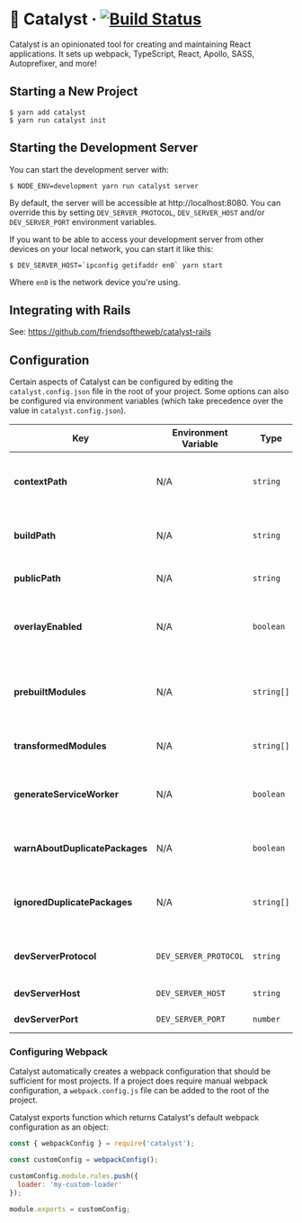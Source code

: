 # 🧪 Catalyst &middot; [![Build Status](https://travis-ci.org/friendsoftheweb/catalyst.svg?branch=master)](https://travis-ci.org/friendsoftheweb/catalyst)

Catalyst is an opinionated tool for creating and maintaining React applications. It sets up webpack, TypeScript, React, Apollo, SASS, Autoprefixer, and more!

## Starting a New Project

```
$ yarn add catalyst
$ yarn run catalyst init
```

## Starting the Development Server

You can start the development server with:

```
$ NODE_ENV=development yarn run catalyst server
```

By default, the server will be accessible at http://localhost:8080. You can override this by setting
`DEV_SERVER_PROTOCOL`, `DEV_SERVER_HOST` and/or `DEV_SERVER_PORT` environment variables.

If you want to be able to access your development server from other devices on your local network,
you can start it like this:

```
$ DEV_SERVER_HOST=`ipconfig getifaddr en0` yarn start
```

Where `en0` is the network device you're using.

## Integrating with Rails

See: https://github.com/friendsoftheweb/catalyst-rails

## Configuration

Certain aspects of Catalyst can be configured by editing the `catalyst.config.json` file in the root of your project. Some options can also be configured via environment variables (which take precedence over the value in `catalyst.config.json`).

| Key                            | Environment Variable  | Type       | Description                                                                                                                                                                                |
| ------------------------------ | --------------------- | ---------- | ------------------------------------------------------------------------------------------------------------------------------------------------------------------------------------------ |
| **contextPath**                | N/A                   | `string`   | The path (relative to the root of your project) that webpack should treat as the [context](https://webpack.js.org/configuration/entry-context/#context) when requiring modules and assets. |
| **buildPath**                  | N/A                   | `string`   | The path (relative to the root of your project) where _test_ and _production_ builds will be output.                                                                                       |
| **publicPath**                 | N/A                   | `string`   | The the base URI used when generating paths for `<script />` and `<link />` tags.                                                                                                          |
| **overlayEnabled**             | N/A                   | `boolean`  | Display a custom overlay that shows build status, build errors, and runtime errors. This only applies to the _development_ environment.                                                    |
| **prebuiltModules**            | N/A                   | `string[]` | A list of modules which should be pre-built in the _development_ environment. This decreases the time spent on re-building entries by skipping the listed modules.                         |
| **transformedModules**         | N/A                   | `string[]` | A list of modules which should be [transformed and polyfilled via Babel](https://babeljs.io/docs/en/babel-preset-env).                                                                     |
| **generateServiceWorker**      | N/A                   | `boolean`  | Generate a separate file which will be registered as a [SeviceWorker](https://developer.mozilla.org/en-US/docs/Web/API/ServiceWorker) and preload JavaScript, CSS, and other assets.       |
| **warnAboutDuplicatePackages** | N/A                   | `boolean`  | Log warnings if mulitple versions of the same package are required in the webpack dependency tree.                                                                                         |
| **ignoredDuplicatePackages**   | N/A                   | `string[]` | A list of modules to ignore when checking for duplicates. This has no effect if **warnAboutDuplicatePackages** is `false`.                                                                 |
| **devServerProtocol**          | `DEV_SERVER_PROTOCOL` | `string`   | The protocol (e.g. `"http"` or `"https"`) used for accessing the development server. Defaults to `"http"`.                                                                                 |
| **devServerHost**              | `DEV_SERVER_HOST`     | `string`   | The host for the development server. Defaults to `"localhost"`.                                                                                                                            |
| **devServerPort**              | `DEV_SERVER_PORT`     | `number`   | The port for the development server. Defaults to `8080`.                                                                                                                                   |

### Configuring Webpack

Catalyst automatically creates a webpack configuration that should
be sufficient for most projects. If a project does require manual webpack configuration, a `webpack.config.js` file can be added to the root of the project.

Catalyst exports function which returns Catalyst's default webpack configuration as an object:

```javascript
const { webpackConfig } = require('catalyst');

const customConfig = webpackConfig();

customConfig.module.rules.push({
  loader: 'my-custom-loader'
});

module.exports = customConfig;
```

